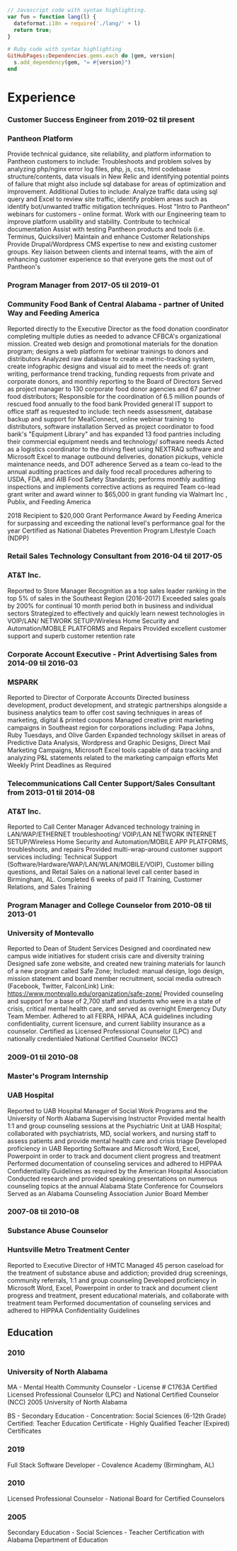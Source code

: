 ```js
// Javascript code with syntax highlighting.
var fun = function lang(l) {
  dateformat.i18n = require('./lang/' + l)
  return true;
}
```

```ruby
# Ruby code with syntax highlighting
GitHubPages::Dependencies.gems.each do |gem, version|
  s.add_dependency(gem, "= #{version}")
end
```
# Experience

### Customer Success Engineer from 2019-02 til present
### Pantheon Platform

Provide technical guidance, site reliability, and platform information to Pantheon customers to include: 
Troubleshoots and problem solves by analyzing php/nginx error log files, php, js, css, html codebase structure/contents, data visuals in New Relic and identifying potential points of failure that might also include sql database for areas of optimization and improvement. 
Additional Duties to include:
Analyze traffic data using sql query and Excel to review site traffic, identify problem areas such as identify bot/unwanted traffic mitigation techniques.
Host "Intro to Pantheon" webinars for customers - online format.
Work with our Engineering team to improve platform usability and stability.
Contribute to technical documentation
Assist with testing Pantheon products and tools (i.e. Terminus, Quicksilver)
Maintain and enhance Customer Relationships
Provide Drupal/Wordpress CMS expertise to new and existing customer groups.
Key liaison between clients and internal teams, with the aim of enhancing customer experience so that everyone gets the most out of Pantheon's


### Program Manager from 2017-05 til 2019-01
### Community Food Bank of Central Alabama - partner of United Way and Feeding America

Reported directly to the Executive Director as the food donation coordinator completing multiple duties as needed to advance CFBCA's organizational mission.
Created web design and promotional materials for the donation program; designs a web platform for webinar trainings to donors and distributors
Analyzed raw database to create a metric-tracking system,  create infographic designs and visual aid to meet the needs of: grant writing, performance trend tracking, funding requests from private and corporate donors, and monthly reporting to the Board of Directors 
Served as project manager to 130 corporate food donor agencies and 67 partner food distributors; Responsible for the coordination of 6.5 million pounds of rescued food annually to the food bank
Provided general IT support to office staff as requested to include: tech needs assessment, database backup and support for MealConnect, online webinar training to distributors, software installation
Served as project coordinator to food bank's "Equipment Library" and has expanded 13 food pantries including their commercial equipment needs and technology/ software needs
Acted as a logistics coordinator to the driving fleet using NEXTRAQ software and Microsoft Excel to manage outbound deliveries, donation pickups, vehicle maintenance needs, and DOT adherence 
Served as a team co-lead to the annual auditing practices and daily food recall procedures adhering to USDA, FDA, and AIB Food Safety Standards; performs monthly auditing inspections and implements corrective actions as required
Team co-lead grant writer and award winner to $65,000 in grant funding via Walmart Inc , Publix, and Feeding America 

2018 Recipient to $20,000 Grant Performance Award by Feeding America for surpassing and exceeding the national level's performance goal for the year
Certified as National Diabetes Prevention Program Lifestyle Coach (NDPP)


### Retail Sales Technology Consultant from 2016-04 til 2017-05
### AT&T Inc.

Reported to Store Manager
Recognition as a top sales leader ranking in the top 5% of sales in the Southeast Region (2016-2017)
Exceeded sales goals by 200% for continual 10 month period both in business and individual sectors
Strategized to effectively and quickly learn newest technologies in VOIP/LAN/ NETWORK SETUP/Wireless Home Security and Automation/MOBILE PLATFORMS and Repairs
Provided excellent customer support and superb customer retention rate


### Corporate Account Executive - Print Advertising Sales from 2014-09 til 2016-03
### MSPARK

Reported to Director of Corporate Accounts
Directed business development, product development, and strategic partnerships alongside a business analytics team to offer cost saving techniques in areas of marketing, digital & printed coupons 
Managed creative print marketing campaigns in Southeast region for corporations including: Papa Johns, Ruby Tuesdays, and Olive Garden
Expanded technology skillset in areas of Predictive Data Analysis, Wordpress and Graphic Designs, Direct Mail Marketing Campaigns, Microsoft Excel tools capable of data tracking and analyzing P&L statements related to the marketing campaign efforts
Met Weekly Print Deadlines as Required


### Telecommunications Call Center Support/Sales Consultant from 2013-01 til 2014-08
### AT&T Inc.

Reported to Call Center Manager
Advanced technology training in LAN/WAP/ETHERNET troubleshooting/ VOIP/LAN NETWORK INTERNET SETUP/Wireless Home Security and Automation/MOBILE  APP PLATFORMS, troubleshoots, and repairs
Provided multi-wrap-around customer support  services including: Technical Support (Software/Hardware/WAP/LAN/WLAN/MOBILE/VOIP), Customer billing questions, and Retail Sales on a national level call center based in Birmingham, AL.
Completed 6 weeks of paid IT Training, Customer Relations, and Sales Training


### Program Manager and College Counselor from 2010-08 til 2013-01
### University of Montevallo

Reported to Dean of Student Services
Designed and coordinated new campus wide initiatives for student crisis care and diversity training 
Designed safe zone website, and created new training materials for launch of a new program called Safe Zone; Included: manual design, logo design, mission statement and board member recruitment, social media outreach (Facebook, Twitter, FalconLink)  Link: https://www.montevallo.edu/organization/safe-zone/ 
Provided counseling and support for a base of 2,700 staff and students who were in a state of crisis, critical mental health care, and served as overnight Emergency Duty Team Member.
Adhered to all FERPA, HIPAA, ACA guidelines including confidentiality, current licensure, and current liability insurance as a counselor.
Certified as Licensed Professional Counselor (LPC) and nationally credentialed National Certified Counselor (NCC)


### 2009-01 til 2010-08
### Master's Program Internship
### UAB Hospital

Reported to UAB Hospital Manager of Social Work Programs and the University of North Alabama Supervising Instructor
Provided mental health 1:1  and group counseling sessions at the Psychiatric Unit at UAB Hospital; collaborated with psychiatrists, MD, social workers, and nursing staff to assess patients and provide mental health care and crisis triage
Developed proficiency in UAB Reporting Software and Microsoft Word, Excel, Powerpoint in order to track and document client progress and treatment
Performed documentation of counseling services and adhered to HIPPAA Confidentiality Guidelines as required by the American Hospital Association
Conducted research and provided speaking presentations on numerous counseling topics at the annual Alabama State Conference for Counselors
Served as an Alabama Counseling Association Junior Board Member

### 2007-08 til 2010-08
### Substance Abuse Counselor
### Huntsville Metro Treatment Center

Reported to Executive Director of HMTC
Managed 45 person caseload for the treatment of substance abuse and addiction; provided drug screenings, community referrals, 1:1 and group counseling
Developed proficiency in Microsoft Word, Excel, Powerpoint in order to track and document client progress and treatment, present educational materials, and collaborate with treatment team
Performed documentation of counseling services and adhered to HIPPAA Confidentiality Guidelines 


## Education

### 2010
### University of North Alabama

MA - Mental Health Community Counselor - License # C1763A
Certified Licensed Professional Counselor (LPC) and National Certified Counselor (NCC) 
2005
University of North Alabama

BS - Secondary Education - Concentration: Social Sciences (6-12th Grade)
Certified: Teacher Education Certificate - Highly Qualified Teacher (Expired)
Certificates

### 2019
Full Stack Software Developer  - Covalence Academy (Birmingham, AL)

### 2010
Licensed Professional Counselor - National Board for Certified Counselors

### 2005
Secondary Education - Social Sciences - Teacher Certification with Alabama Department of Education
